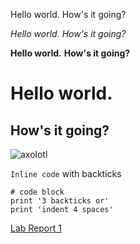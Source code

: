Hello world.
How's it going?

*Hello world.*
*How's it going?*

**Hello world.**
**How's it going?**
# Hello world.
## How's it going?
![axolotl](https://user-images.githubusercontent.com/103288241/162536711-235bb037-1ad5-4472-ae8b-f1364d4df523.jpg)

`Inline code` with backticks
```
# code block
print '3 backticks or'
print 'indent 4 spaces'
```
[Lab Report 1](https://snehalyutika.github.io/cse15l-lab-reports/lab-report-1-week-2.html)


